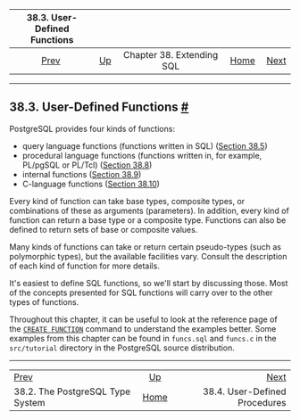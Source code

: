 <!--?xml version="1.0" encoding="UTF-8" standalone="no"?-->

|                     38.3. User-Defined Functions                    |                                               |                           |                                                       |                                                     |
| :-----------------------------------------------------------------: | :-------------------------------------------- | :-----------------------: | ----------------------------------------------------: | --------------------------------------------------: |
| [Prev](extend-type-system.html "38.2. The PostgreSQL Type System")  | [Up](extend.html "Chapter 38. Extending SQL") | Chapter 38. Extending SQL | [Home](index.html "PostgreSQL 17devel Documentation") |  [Next](xproc.html "38.4. User-Defined Procedures") |

***

## 38.3. User-Defined Functions [#](#XFUNC)

[]()

PostgreSQL provides four kinds of functions:

*   query language functions (functions written in SQL) ([Section 38.5](xfunc-sql.html "38.5. Query Language (SQL) Functions"))
*   procedural language functions (functions written in, for example, PL/pgSQL or PL/Tcl) ([Section 38.8](xfunc-pl.html "38.8. Procedural Language Functions"))
*   internal functions ([Section 38.9](xfunc-internal.html "38.9. Internal Functions"))
*   C-language functions ([Section 38.10](xfunc-c.html "38.10. C-Language Functions"))

Every kind of function can take base types, composite types, or combinations of these as arguments (parameters). In addition, every kind of function can return a base type or a composite type. Functions can also be defined to return sets of base or composite values.

Many kinds of functions can take or return certain pseudo-types (such as polymorphic types), but the available facilities vary. Consult the description of each kind of function for more details.

It's easiest to define SQL functions, so we'll start by discussing those. Most of the concepts presented for SQL functions will carry over to the other types of functions.

Throughout this chapter, it can be useful to look at the reference page of the [`CREATE FUNCTION`](sql-createfunction.html "CREATE FUNCTION") command to understand the examples better. Some examples from this chapter can be found in `funcs.sql` and `funcs.c` in the `src/tutorial` directory in the PostgreSQL source distribution.

***

|                                                                     |                                                       |                                                     |
| :------------------------------------------------------------------ | :---------------------------------------------------: | --------------------------------------------------: |
| [Prev](extend-type-system.html "38.2. The PostgreSQL Type System")  |     [Up](extend.html "Chapter 38. Extending SQL")     |  [Next](xproc.html "38.4. User-Defined Procedures") |
| 38.2. The PostgreSQL Type System                                    | [Home](index.html "PostgreSQL 17devel Documentation") |                       38.4. User-Defined Procedures |
